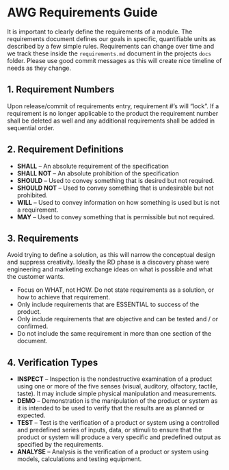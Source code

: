 # AWG Requirements Guide

It is important to clearly define the requirements of a module. The requirements document defines our goals in specific, quantifiable units as described by a few simple rules. Requirements can change over time and we track these inside the `requirements.md` document in the projects `docs` folder. Please use good commit messages as this will create nice timeline of needs as they change.

## 1. Requirement Numbers

Upon release/commit of requirements entry, requirement #’s will “lock”. 
If a requirement is no longer applicable to the product the requirement number shall be 
deleted as well and any additional requirements shall be added in sequential order.

## 2. Requirement Definitions

  * **SHALL** – An absolute requirement of the specification
  * **SHALL NOT** – An absolute prohibition of the specification
  * **SHOULD** – Used to convey something that is desired but not required.
  * **SHOULD NOT** – Used to convey something that is undesirable but not prohibited.
  * **WILL** – Used to convey information on how something is used but is not a requirement.
  * **MAY** – Used to convey something that is permissible but not required.

## 3. Requirements
 
Avoid trying to define a solution, as this will narrow the conceptual design and suppress creativity. 
Ideally the RD phase is a discovery phase were engineering and marketing exchange ideas on what 
is possible and what the customer wants.

  * Focus on WHAT, not HOW. Do not state requirements as a solution, or how to achieve that requirement.
  * Only include requirements that are ESSENTIAL to success of the product.
  * Only include requirements that are objective and can be tested and / or confirmed.
  * Do not include the same requirement in more than one section of the document.

## 4. Verification Types

  * **INSPECT** – Inspection is the nondestructive examination of a product using one or more of the five senses (visual, auditory, olfactory, tactile, taste). It may include simple physical manipulation and measurements.
  * **DEMO** – Demonstration is the manipulation of the product or system as it is intended to be used to verify that the results are as planned or expected.
  * **TEST** – Test is the verification of a product or system using a controlled and predefined series of inputs, data, or stimuli to ensure that the product or system will produce a very specific and predefined output as specified by the requirements.
  * **ANALYSE** – Analysis is the verification of a product or system using models, calculations and testing equipment.

